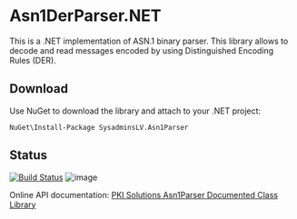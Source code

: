 # Asn1DerParser.NET

This is a .NET implementation of ASN.1 binary parser. This library allows to decode and read messages encoded by using Distinguished Encoding Rules (DER).

## Download
Use NuGet to download the library and attach to your .NET project:
```
NuGet\Install-Package SysadminsLV.Asn1Parser
```

## Status
[![Build Status](https://dev.azure.com/pkisolutions/PKI%20Libraries/_apis/build/status/ASN.1%20Parser-Nupkg?branchName=master)](https://dev.azure.com/pkisolutions/PKI%20Libraries/_build/latest?definitionId=16&branchName=master) ![image](https://img.shields.io/nuget/v/SysadminsLV.Asn1Parser)



Online API documentation: [PKI Solutions Asn1Parser Documented Class Library](https://www.pkisolutions.com/apidocs/asn1parser)
